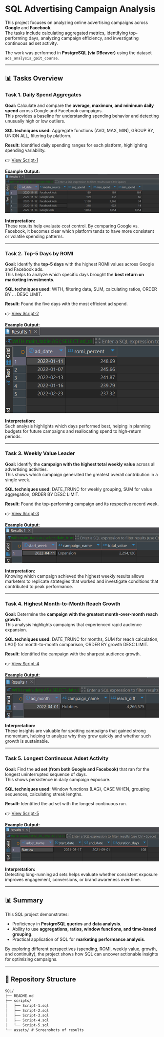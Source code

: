 # SQL Advertising Campaign Analysis  

This project focuses on analyzing online advertising campaigns across **Google** and **Facebook**.  
The tasks include calculating aggregated metrics, identifying top-performing days, analyzing campaign efficiency, and investigating continuous ad set activity.  

The work was performed in **PostgreSQL (via DBeaver)** using the dataset `ads_analysis_goit_course`.  

---

## 📊 Tasks Overview

### Task 1. Daily Spend Aggregates  

**Goal:** Calculate and compare the **average, maximum, and minimum daily spend** across Google and Facebook campaigns.  
This provides a baseline for understanding spending behavior and detecting unusually high or low outliers.  

**SQL techniques used:** Aggregate functions (AVG, MAX, MIN), GROUP BY,  UNION ALL, filtering by platform.  

**Result:** Identified daily spending ranges for each platform, highlighting spending variability.  

👉 [View Script-1](./scripts/Script-1.sql)

**Example Output:**  
![Daily Spend Aggregates](./assets/task1_output.png)  

**Interpretation:**  
These results help evaluate cost control. By comparing Google vs. Facebook, it becomes clear which platform tends to have more consistent or volatile spending patterns.  

---

### Task 2. Top-5 Days by ROMI  

**Goal:** Identify the **top-5 days** with the highest ROMI values across Google and Facebook ads.  
This helps to analyze which specific days brought the **best return on marketing investments**.  

**SQL techniques used:** WITH, filtering data, SUM, calculating ratios, ORDER BY ... DESC LIMIT.  

**Result:** Found the five days with the most efficient ad spend.  

👉 [View Script-2](./scripts/Script-2.sql)

**Example Output:**  
![Top-5 ROMI](./assets/task2_output.png)  

**Interpretation:**  
Such analysis highlights which days performed best, helping in planning budgets for future campaigns and reallocating spend to high-return periods.  

---

### Task 3. Weekly Value Leader  

**Goal:** Identify the **campaign with the highest total weekly value** across all advertising activities.  
This shows which campaign generated the greatest overall contribution in a single week.  

**SQL techniques used:** DATE_TRUNC for weekly grouping, SUM for value aggregation, ORDER BY DESC LIMIT.  

**Result:** Found the top-performing campaign and its respective record week.  

👉 [View Script-3](./scripts/Script-3.sql) 

**Example Output:**  
![Weekly Value Leader](./assets/task3_output.png)  

**Interpretation:**  
Knowing which campaign achieved the highest weekly results allows marketers to replicate strategies that worked and investigate conditions that contributed to peak performance.  

---

### Task 4. Highest Month-to-Month Reach Growth  

**Goal:** Determine the **campaign with the greatest month-over-month reach growth**.  
This analysis highlights campaigns that experienced rapid audience expansion.  

**SQL techniques used:** DATE_TRUNC for months, SUM for reach calculation, LAG() for month-to-month comparison, ORDER BY growth DESC LIMIT.  

**Result:** Identified the campaign with the sharpest audience growth.  

👉 [View Script-4](./scripts/Script-4.sql) 

**Example Output:**  
![MoM Reach Growth](./assets/task4_output.png)  

**Interpretation:**  
These insights are valuable for spotting campaigns that gained strong momentum, helping to analyze why they grew quickly and whether such growth is sustainable.  

---

### Task 5. Longest Continuous Adset Activity  

**Goal:** Find the **ad set (from both Google and Facebook)** that ran for the longest uninterrupted sequence of days.  
This shows persistence in daily campaign exposure.  

**SQL techniques used:** Window functions (LAG), CASE WHEN, grouping sequences, calculating streak lengths.  

**Result:** Identified the ad set with the longest continuous run.  

👉 [View Script-5](./scripts/Script-5.sql)

**Example Output:**  
![Longest Continuous Adset](./assets/task5_output.png)  

**Interpretation:**  
Detecting long-running ad sets helps evaluate whether consistent exposure improves engagement, conversions, or brand awareness over time.  

---

## 📊 Summary  

This SQL project demonstrates:  
- Proficiency in **PostgreSQL queries** and **data analysis**.  
- Ability to use **aggregations, ratios, window functions, and time-based grouping**.  
- Practical application of SQL for **marketing performance analysis**.  

By exploring different perspectives (spending, ROMI, weekly value, growth, and continuity), the project shows how SQL can uncover actionable insights for optimizing campaigns.  

---

## 📂 Repository Structure

```
SQL/
├── README.md
├── scripts/
│   ├── Script-1.sql
│   ├── Script-2.sql
│   ├── Script-3.sql
│   ├── Script-4.sql
│   └── Script-5.sql
└── assets/ # Screenshots of results

```

